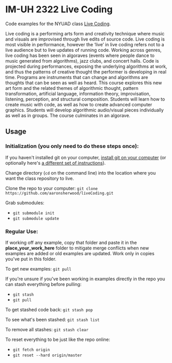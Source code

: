 # IM-UH 2322 Live Coding

Code examples for the NYUAD class [Live Coding](https://livecoding.nyuadim.com/).

Live coding is a performing arts form and creativity technique where music and visuals are improvised through live edits of source code. Live coding is most visible in performance, however the ‘live’ in live coding refers not to a live audience but to live updates of running code. Working across genres, live coding has been seen in algoraves (events where people dance to music generated from algorithms), jazz clubs, and concert halls. Code is projected during performances, exposing the underlying algorithms at work, and thus the patterns of creative thought the performer is developing in real time. Programs are instruments that can change and algorithms are thoughts that can be seen as well as heard. This course explores this new art form and the related themes of algorithmic thought, pattern transformation, artificial language, information theory, improvisation, listening, perception, and structural composition. Students will learn how to create music with code, as well as how to create advanced computer graphics. Students will develop algorithmic audio/visual pieces individually as well as in groups. The course culminates in an algorave.

## Usage


### Initialization (you only need to do these steps once):
If you haven't installed git on your computer, [install git on your computer](https://git-scm.com/book/en/v2/Getting-Started-Installing-Git) (or optionally here's [a different set of instructions](https://www.linode.com/docs/development/version-control/how-to-install-git-on-linux-mac-and-windows/)).

Change directory (`cd` on the command line) into the location where you want the class repository to live.

Clone the repo to your computer: `git clone https://github.com/aaronsherwood/liveCoding.git`

Grab submodules:
* `git submodule init`
* `git submodule update`

### Regular Use:
If working off any example, copy that folder and paste it in the __place_your_work_here__ folder to mitigate merge conflicts when new examples are added or old examples are updated. Work only in copies you've put in this folder.

To get new examples: `git pull`

If you're unsure if you've been working in examples directly in the repo you can stash everything before pulling:
* `git stash`
* `git pull`

To get stashed code back: `git stash pop`

To see what's been stashed: `git stash list`

To remove all stashes: `git stash clear`

To reset everything to be just like the repo online:
* `git fetch origin`
* `git reset --hard origin/master`
